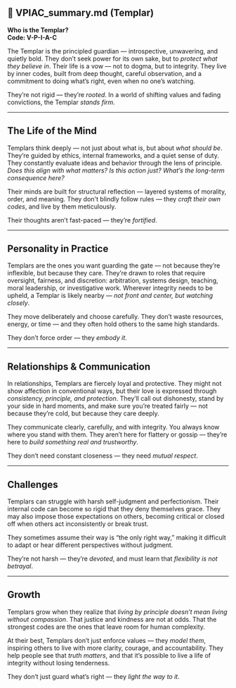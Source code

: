 ## 📄 VPIAC_summary.md (Templar)

**Who is the Templar?**  
**Code: V-P-I-A-C**

The Templar is the principled guardian — introspective, unwavering, and quietly bold. They don’t seek power for its own sake, but to *protect what they believe in*. Their life is a vow — not to dogma, but to integrity. They live by inner codes, built from deep thought, careful observation, and a commitment to doing what’s right, even when no one’s watching.

They’re not rigid — they’re *rooted*. In a world of shifting values and fading convictions, the Templar *stands firm*.

---

## The Life of the Mind

Templars think deeply — not just about what is, but about *what should be*. They’re guided by ethics, internal frameworks, and a quiet sense of duty. They constantly evaluate ideas and behavior through the lens of principle. *Does this align with what matters? Is this action just? What’s the long-term consequence here?*

Their minds are built for structural reflection — layered systems of morality, order, and meaning. They don't blindly follow rules — they *craft their own codes*, and live by them meticulously.

Their thoughts aren’t fast-paced — they’re *fortified*.

---

## Personality in Practice

Templars are the ones you want guarding the gate — not because they’re inflexible, but because they care. They’re drawn to roles that require oversight, fairness, and discretion: arbitration, systems design, teaching, moral leadership, or investigative work. Wherever integrity needs to be upheld, a Templar is likely nearby — *not front and center, but watching closely*.

They move deliberately and choose carefully. They don’t waste resources, energy, or time — and they often hold others to the same high standards.

They don’t force order — they *embody it*.

---

## Relationships & Communication

In relationships, Templars are fiercely loyal and protective. They might not show affection in conventional ways, but their love is expressed through *consistency, principle, and protection*. They’ll call out dishonesty, stand by your side in hard moments, and make sure you’re treated fairly — not because they’re cold, but because they care deeply.

They communicate clearly, carefully, and with integrity. You always know where you stand with them. They aren’t here for flattery or gossip — they’re here to *build something real and trustworthy*.

They don’t need constant closeness — they need *mutual respect*.

---

## Challenges

Templars can struggle with harsh self-judgment and perfectionism. Their internal code can become so rigid that they deny themselves grace. They may also impose those expectations on others, becoming critical or closed off when others act inconsistently or break trust.

They sometimes assume their way is “the only right way,” making it difficult to adapt or hear different perspectives without judgment.

They’re not harsh — they’re *devoted*, and must learn that *flexibility is not betrayal*.

---

## Growth

Templars grow when they realize that *living by principle doesn’t mean living without compassion*. That justice and kindness are not at odds. That the strongest codes are the ones that leave room for human complexity.

At their best, Templars don’t just enforce values — they *model them*, inspiring others to live with more clarity, courage, and accountability. They help people see that *truth matters*, and that it’s possible to live a life of integrity without losing tenderness.

They don’t just guard what’s right — they *light the way to it*.
